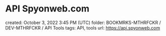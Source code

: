 # API Spyonweb.com

created: October 3, 2022 3:45 PM (UTC)
folder: BOOKMRKS-MTHRFCKR / DEV-MTHRFCKR / API Tools
tags: API, tools
url: https://api.spyonweb.com